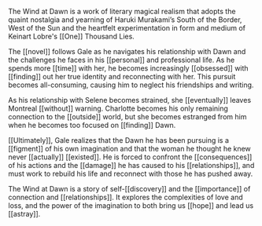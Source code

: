 The Wind at Dawn is a work of literary magical realism that adopts the quaint nostalgia and yearning of Haruki Murakami’s South of the Border, West of the Sun and the heartfelt experimentation in form and medium of Keinart Lobre's [[One]] Thousand Lies.

The [[novel]] follows Gale as he navigates his relationship with Dawn and the challenges he faces in his [[personal]] and professional life. As he spends more [[time]] with her, he becomes increasingly [[obsessed]] with [[finding]] out her true identity and reconnecting with her. This pursuit becomes all-consuming, causing him to neglect his friendships and writing.

As his relationship with Selene becomes strained, she [[eventually]] leaves Montreal [[without]] warning. Charlotte becomes his only remaining connection to the [[outside]] world, but she becomes estranged from him when he becomes too focused on [[finding]] Dawn.

[[Ultimately]], Gale realizes that the Dawn he has been pursuing is a [[figment]] of his own imagination and that the woman he thought he knew never [[actually]] [[existed]]. He is forced to confront the [[consequences]] of his actions and the [[damage]] he has caused to his [[relationships]], and must work to rebuild his life and reconnect with those he has pushed away.

The Wind at Dawn is a story of self-[[discovery]] and the [[importance]] of connection and [[relationships]]. It explores the complexities of love and loss, and the power of the imagination to both bring us [[hope]] and lead us [[astray]].

